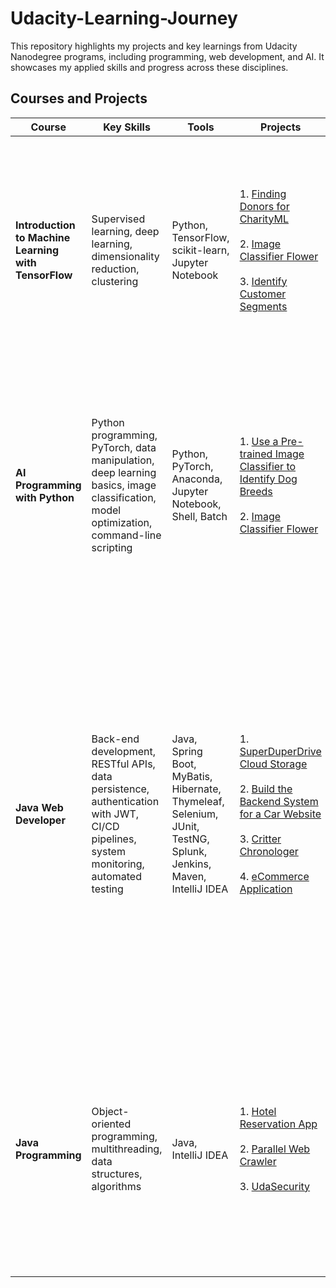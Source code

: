 # Udacity-Learning-Journey

This repository highlights my projects and key learnings from Udacity Nanodegree programs, including programming, web development, and AI. It showcases my applied skills and progress across these disciplines.

## Courses and Projects

| **Course**                                           | **Key Skills**                                                                                                                                                          | **Tools**                                                                                                                   | **Projects**                                                                                                                                                                                                                                                                                                                                       | **Description**                                                                                                                                                                                                                                                                                                                                                   |
| ---------------------------------------------------- | ----------------------------------------------------------------------------------------------------------------------------------------------------------------------- | --------------------------------------------------------------------------------------------------------------------------- | -------------------------------------------------------------------------------------------------------------------------------------------------------------------------------------------------------------------------------------------------------------------------------------------------------------------------------------------------- | ----------------------------------------------------------------------------------------------------------------------------------------------------------------------------------------------------------------------------------------------------------------------------------------------------------------------------------------------------------------- |
| **Introduction to Machine Learning with TensorFlow** | Supervised learning, deep learning, dimensionality reduction, clustering                                                                                                | Python, TensorFlow, scikit-learn, Jupyter Notebook                                                                          | 1. [Finding Donors for CharityML](https://github.com/BuzzHeng/cd0025-supervised-learning/tree/master) <br><br> 2. [Image Classifier Flower](https://github.com/BuzzHeng/IntroML-TensorFlow-P2_Image_Classifier) <br><br> 3. [Identify Customer Segments](https://github.com/BuzzHeng/IntroML-TensorFlow-P3_Identify_Customer_Segments)       | 1. Predicted earnings >$50K using census data. <br><br> 2. Built a deep learning model for image classification. <br><br> 3. Identified customer segments for a mail-order company using demographic data.                                                                                                                                                                   |
| **AI Programming with Python**                       | Python programming, PyTorch, data manipulation, deep learning basics, image classification, model optimization, command-line scripting                                  | Python, PyTorch, Anaconda, Jupyter Notebook, Shell, Batch                                                                  | 1. [Use a Pre-trained Image Classifier to Identify Dog Breeds](https://github.com/BuzzHeng/AI-Programming-Python_P1_ImageClassifierDogBreeds) <br><br> 2. [Image Classifier Flower](https://github.com/BuzzHeng/AI-Programming-Python_P2_ImageClassifierFlower)                                                             | 1. Determined which CNN architecture model works best at classifying images of dogs and their breeds. <br><br> 2. Created an image classifier built with PyTorch, then converted it into a command-line application.                                                                                                                                                        |
| **Java Web Developer**                               | Back-end development, RESTful APIs, data persistence, authentication with JWT, CI/CD pipelines, system monitoring, automated testing                                    | Java, Spring Boot, MyBatis, Hibernate, Thymeleaf, Selenium, JUnit, TestNG, Splunk, Jenkins, Maven, IntelliJ IDEA                                                | 1. [SuperDuperDrive Cloud Storage](n.a.) <br><br> 2. [Build the Backend System for a Car Website](n.a.) <br><br> 3. [Critter Chronologer](n.a.) <br><br> 4. [eCommerce Application](n.a.)                                                                                                     | 1. Developed a secure Java web app for managing notes, files, and credentials with user authentication and encrypted storage. <br><br> 2. Built RESTful APIs for car management using Spring Boot and MyBatis. <br><br> 3. Created a scheduling system for pet care services with CRUD operations and database integration. <br><br> 4. Automated CI/CD pipelines with Jenkins. |
| **Java Programming**                                 | Object-oriented programming, multithreading, data structures, algorithms                                                                                               | Java, IntelliJ IDEA                                                                                                        | 1. [Hotel Reservation App](n.a.) <br><br> 2. [Parallel Web Crawler](n.a.) <br><br> 3. [UdaSecurity](n.a.)                                                                                                                                                                                                            | 1. Designed a hotel reservation system to handle room booking and availability. <br><br> 2. Developed a parallel web crawler with multithreading. <br><br> 3. Created a security monitoring system with access control and alert mechanisms.                                                                                                                             |
